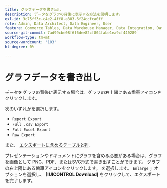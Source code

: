 ```yaml
---
title: グラフデータを書き出し
description: データをグラフの背後に表示する方法を説明します。
exl-id: 3c75ff3c-c4e2-4ff8-a303-6f24ccfca0ff
role: Admin, Data Architect, Data Engineer, User
feature: Commerce Tables, Data Warehouse Manager, Data Integration, Data Import/Export
source-git-commit: 7ad99cbe08f6f6dee82cf804fabe1ea9cf440289
workflow-type: tm+mt
source-wordcount: '103'
ht-degree: 0%

---
```


# グラフデータを書き出し

データをグラフの背後に表示する場合は、グラフの右上隅にある歯車アイコンをクリックします。

次のいずれかを選択します。

- `Report Export`
- `Full .csv Export`
- `Full Excel Export`
- `Raw Export`

また、 [エクスポートに含めるテーブルと列](../../tutorials/export-raw-data.md).

プレゼンテーションやドキュメントにグラフを含める必要がある場合は、グラフを画像として PNG、PDF、またはSVG形式で書き出すことができます。 グラフの右上隅にある歯車アイコンをクリックします。 を選択します。 `Enlarge` 」オプションを選択し、 **[!UICONTROL Download]** をクリックして、エクスポートを完了します。
